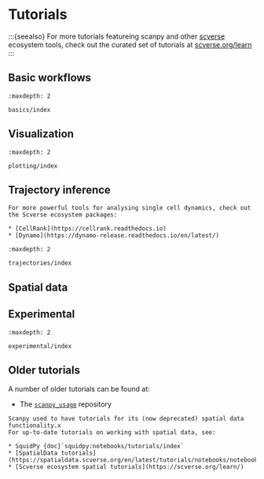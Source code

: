 # Tutorials

:::{seealso}
For more tutorials featureing scanpy and other [scverse](https://scverse.org) ecosystem tools, check out the curated set of tutorials at [scverse.org/learn](https://scverse.org/learn)
:::

## Basic workflows

```{toctree}
:maxdepth: 2

basics/index
```

## Visualization

```{toctree}
:maxdepth: 2

plotting/index
```

## Trajectory inference

```{seealso}
For more powerful tools for analysing single cell dynamics, check out the Scverse ecosystem packages:

* [CellRank](https://cellrank.readthedocs.io)
* [Dynamo](https://dynamo-release.readthedocs.io/en/latest/)
```

```{toctree}
:maxdepth: 2

trajectories/index
```

## Spatial data


## Experimental

```{toctree}
:maxdepth: 2

experimental/index
```

## Older tutorials

A number of older tutorials can be found at:

* The [`scanpy_usage`](https://github.com/scverse/scanpy_usage) repository

```{seealso}
Scanpy used to have tutorials for its (now deprecated) spatial data functionality.x
For up-to-date tutorials on working with spatial data, see:

* SquidPy {doc}`squidpy:notebooks/tutorials/index`
* [SpatialData tutorials](https://spatialdata.scverse.org/en/latest/tutorials/notebooks/notebooks.html)
* [Scverse ecosystem spatial tutorials](https://scverse.org/learn/)
```
